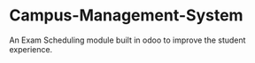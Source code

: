 # Campus-Management-System
An Exam Scheduling module built in odoo to improve the student experience.
